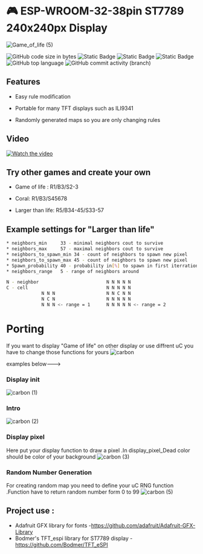 # 🎮 ESP-WROOM-32-38pin ST7789 240x240px Display
![Game_of_life (5)](https://github.com/NYDEREK/ESP32-Game_of_life/assets/112076828/01dcbdf5-1627-4057-ab07-b6bdd3cedd3e)




  <img alt="GitHub code size in bytes" src="https://img.shields.io/github/languages/code-size/NYDEREK/ESP32-Game_of_life"> <img alt="Static Badge" src="https://img.shields.io/badge/uC-ESP32-red"> <img alt="Static Badge" src="https://img.shields.io/badge/Framework-Arduino-blue"> <img alt="Static Badge" src="https://img.shields.io/badge/VSCode-PlatformIO-orange"> <img alt="GitHub top language" src="https://img.shields.io/github/languages/top/NYDEREK/ESP32-Game_of_life"> <img alt="GitHub commit activity (branch)" src="https://img.shields.io/github/commit-activity/t/NYDEREK/ESP32-Game_of_life">












## Features
* Easy rule modification

* Portable for many TFT displays such as ILI9341 

* Randomly generated maps so you are only changing rules

## Video
[![Watch the video](https://img.youtube.com/vi/prvvMwUMuO0/hqdefault.jpg)](https://www.youtube.com/watch?v=prvvMwUMuO0)

## Try other games and create your own
* Game of life : R1/B3/S2-3

* Coral: R1/B3/S45678

* Larger than life: R5/B34-45/S33-57

## Example settings for "Larger than life"

```bash
* neighbors_min     33 - minimal neighbors cout to survive 
* neighbors_max     57 - maximal neighbors cout to survive
* neighbors_to_spawn_min 34 - count of neighbors to spawn new pixel
* neighbors_to_spawn_max 45 - count of neighbors to spawn new pixel
* Spawn_probability 40 - probability in[%] to spawn in first iterration 
* neighbors_range   5 - range of neighbors around

N - neighbor                         N N N N N
C - cell                             N N N N N
             N N N                   N N C N N
             N C N                   N N N N N
             N N N <- range = 1      N N N N N <- range = 2
```
# Porting 
If you want to display "Game of life" on other display or use diffrent uC you have to change those functions for yours
![carbon](https://github.com/NYDEREK/ESP32-Game_of_life/assets/112076828/a8f0bf38-88a0-4ec4-b8bf-d838ab717cb4)

examples below--->
### Display init
![carbon (1)](https://github.com/NYDEREK/ESP32-Game_of_life/assets/112076828/6f7c78db-f85b-4eb5-8fa5-2fd0d0df21b8)
### Intro 
![carbon (2)](https://github.com/NYDEREK/ESP32-Game_of_life/assets/112076828/42e3cc2b-bdec-417e-9615-7c051572fb89)
### Display pixel
Here put your display function to draw a pixel .In display_pixel_Dead color should be color of your background
![carbon (3)](https://github.com/NYDEREK/ESP32-Game_of_life/assets/112076828/13cc97bb-c013-408d-9f5f-130cd1c9816d)

### Random Number Generation
For creating random map you need to define your uC RNG function .Function have to return random number form 0 to 99
![carbon (5)](https://github.com/NYDEREK/ESP32-Game_of_life/assets/112076828/a86557e1-99a4-469f-8390-4b19d6080d95)

## Project use :
* Adafruit GFX library for fonts -https://github.com/adafruit/Adafruit-GFX-Library
* Bodmer's TFT_espi library for ST7789 display -https://github.com/Bodmer/TFT_eSPI
